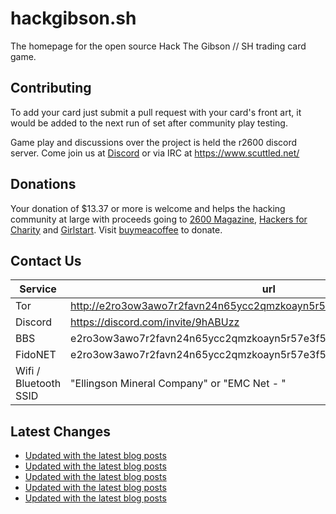 # hackgibson.sh
The homepage for the open source Hack The Gibson // SH trading card game.


## Contributing

To add your card just submit a pull request with your card's front art, it would be added to the next run of set after community play testing.

Game play and discussions over the project is held the r2600 discord server. Come join us at [Discord](https://discord.com/invite/9hABUzz) or via IRC at https://www.scuttled.net/


## Donations

Your donation of $13.37 or more is welcome and helps the hacking community at large with proceeds going to [2600 Magazine](https://2600.com/), [Hackers for Charity](https://hackersforcharity.org) and [Girlstart](https://girlstart.org).  Visit [buymeacoffee](https://www.buymeacoffee.com/hackgibson.sh) to donate.


## Contact Us

Service | url
-|-
Tor | http://e2ro3ow3awo7r2favn24n65ycc2qmzkoayn5r57e3f56nvjwdcgg32ad.onion
Discord | https://discord.com/invite/9hABUzz
BBS | e2ro3ow3awo7r2favn24n65ycc2qmzkoayn5r57e3f56nvjwdcgg32ad.onion:23
FidoNET | e2ro3ow3awo7r2favn24n65ycc2qmzkoayn5r57e3f56nvjwdcgg32ad.onion:24554
Wifi / Bluetooth SSID | "Ellingson Mineral Company" or "EMC Net - <fidonet address>"

## Latest Changes
<!-- BLOG-POST-LIST:START -->
- [Updated with the latest blog posts](https://github.com/DFW2600/hackgibson.sh/commit/b29eaccb19b8b0cd57dcde7908417bda6a0e195f)
- [Updated with the latest blog posts](https://github.com/DFW2600/hackgibson.sh/commit/d7609580273b93cd5174e245db06a0117ef958f3)
- [Updated with the latest blog posts](https://github.com/DFW2600/hackgibson.sh/commit/fdb69f9b9e7905d6ab9457bd1d13310ac9257eb1)
- [Updated with the latest blog posts](https://github.com/DFW2600/hackgibson.sh/commit/469299069e9eb1cfde5f4e51fd32ebd1d5cb28a7)
- [Updated with the latest blog posts](https://github.com/DFW2600/hackgibson.sh/commit/1e00c85a9ff773f0409c3b5fcd168a9a0cdb80a3)
<!-- BLOG-POST-LIST:END -->
